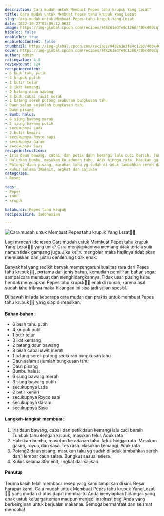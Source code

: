 ```yaml
---
description: Cara mudah untuk Membuat Pepes tahu krupuk Yang Lezat"
title: Cara mudah untuk Membuat Pepes tahu krupuk Yang Lezat
slug: Cara-mudah-untuk-Membuat-Pepes-tahu-krupuk-Yang-Lezat
date: 2022-10-27T03:09:12.063Z
image: https://img-global.cpcdn.com/recipes/948261e3fe4c1260/400x400cq70/photo.jpg
hideToc: false
enableToc: true
enableTocContent: false
thumbnail: https://img-global.cpcdn.com/recipes/948261e3fe4c1260/400x400cq70/photo.jpg
cover: https://img-global.cpcdn.com/recipes/948261e3fe4c1260/400x400cq70/photo.jpg
author: admin
ratingvalue: 4.8
reviewcount: 124
recipeingredient:
- 6 buah tahu putih
- 4 krupuk putih
- 1 butir telur
- 3 ikat kemangi
- 2 batang daun bawang
- 8 buah cabai rawit merah
- 1 batang sereh potong seukuran bungkusan tahu
- Daun salam sejumlah bungkusan tahu
- Daun pisang
- Bumbu halus:
- 6 siung bawang merah
- 3 siung bawang putih
- secukupnya Lada
- 2 butir kemiri
- secukupnya Royco sapi
- secukupnya Garam
- secukupnya Sasa
recipeinstructions:
- Iris daun bawang, cabai, dan petik daun kemangi lalu cuci bersih. Tumbuk tahu dengan krupuk, masukan telur. Aduk rata.
- Haluskan bumbu, masukan ke adonan tahu. Aduk hingga rata. Masukan garam, royco, dan sasa. Tes rasa. Masukan kemangi. Aduk rata
- Potong2 daun pisang, masukan tahu yg sudah di aduk tambahkan sereh dan 1 lembar daun salam. Bungkus sesuai selera.
- Kukus selama 30menit, angkat dan sajikan
categories:
- Resep

tags:
- Pepes
- tahu
- krupuk

katakunci: Pepes tahu krupuk
recipecuisine: Indonesian

---
```


![Cara mudah untuk Membuat Pepes tahu krupuk Yang Lezat👩‍🍳](https://img-global.cpcdn.com/recipes/948261e3fe4c1260/400x400cq70/photo.jpg)

Lagi mencari ide resep Cara mudah untuk Membuat Pepes tahu krupuk Yang Lezat👩‍🍳 yang unik? Cara menyiapkannya memang tidak terlalu sulit namun tidak gampang juga. Jika keliru mengolah maka hasilnya tidak akan memuaskan dan justru cenderung tidak enak.

Banyak hal yang sedikit banyak mempengaruhi kualitas rasa dari Pepes tahu krupuk👩‍🍳, pertama dari jenis bahan, kemudian pemilihan bahan segar sampai cara membuat dan menghidangkannya. Tidak usah pusing kalau hendak menyiapkan Pepes tahu krupuk👩‍🍳 enak di rumah, karena asal sudah tahu triknya maka hidangan ini bisa jadi sajian spesial.

Di bawah ini ada beberapa cara mudah dan praktis untuk membuat Pepes tahu krupuk👩‍🍳 yang siap dikreasikan.

<!--inarticleads1-->

#### Bahan-bahan :

- 6 buah tahu putih
- 4 krupuk putih
- 1 butir telur
- 3 ikat kemangi
- 2 batang daun bawang
- 8 buah cabai rawit merah
- 1 batang sereh potong seukuran bungkusan tahu
- Daun salam sejumlah bungkusan tahu
- Daun pisang
- Bumbu halus:
- 6 siung bawang merah
- 3 siung bawang putih
- secukupnya Lada
- 2 butir kemiri
- secukupnya Royco sapi
- secukupnya Garam
- secukupnya Sasa

<!--inarticleads2-->

#### Langkah-langkah membuat :

1. Iris daun bawang, cabai, dan petik daun kemangi lalu cuci bersih. Tumbuk tahu dengan krupuk, masukan telur. Aduk rata.
1. Haluskan bumbu, masukan ke adonan tahu. Aduk hingga rata. Masukan garam, royco, dan sasa. Tes rasa. Masukan kemangi. Aduk rata
1. Potong2 daun pisang, masukan tahu yg sudah di aduk tambahkan sereh dan 1 lembar daun salam. Bungkus sesuai selera.
1. Kukus selama 30menit, angkat dan sajikan

#### Penutup

Terima kasih telah membaca resep yang kami tampilkan di sini. Besar harapan kami, Cara mudah untuk Membuat Pepes tahu krupuk Yang Lezat👩‍🍳 yang mudah di atas dapat membantu Anda menyiapkan hidangan yang enak untuk keluarga/teman maupun menjadi inspirasi bagi Anda yang berkeinginan untuk berjualan makanan. Semoga bermanfaat dan selamat mencoba!